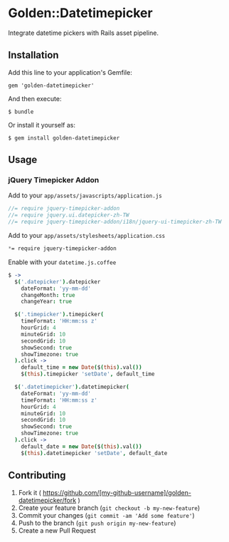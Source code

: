 # Golden::Datetimepicker

Integrate datetime pickers with Rails asset pipeline.

## Installation

Add this line to your application's Gemfile:

    gem 'golden-datetimepicker'

And then execute:

    $ bundle

Or install it yourself as:

    $ gem install golden-datetimepicker

## Usage

### jQuery Timepicker Addon

Add to your `app/assets/javascripts/application.js`

``` js
//= require jquery-timepicker-addon
//= require jquery.ui.datepicker-zh-TW
//= require jquery-timepicker-addon/i18n/jquery-ui-timepicker-zh-TW
```

Add to your `app/assets/stylesheets/application.css`

``` css
*= require jquery-timepicker-addon
```

Enable with your `datetime.js.coffee`

``` coffee
$ ->
  $('.datepicker').datepicker
    dateFormat: 'yy-mm-dd'
    changeMonth: true
    changeYear: true

  $('.timepicker').timepicker(
    timeFormat: 'HH:mm:ss z'
    hourGrid: 4
    minuteGrid: 10
    secondGrid: 10
    showSecond: true
    showTimezone: true
  ).click ->
    default_time = new Date($(this).val())
    $(this).timepicker 'setDate', default_time

  $('.datetimepicker').datetimepicker(
    dateFormat: 'yy-mm-dd'
    timeFormat: 'HH:mm:ss z'
    hourGrid: 4
    minuteGrid: 10
    secondGrid: 10
    showSecond: true
    showTimezone: true
  ).click ->
    default_date = new Date($(this).val())
    $(this).datetimepicker 'setDate', default_date
```

## Contributing

1. Fork it ( https://github.com/[my-github-username]/golden-datetimepicker/fork )
2. Create your feature branch (`git checkout -b my-new-feature`)
3. Commit your changes (`git commit -am 'Add some feature'`)
4. Push to the branch (`git push origin my-new-feature`)
5. Create a new Pull Request
